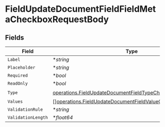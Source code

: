 # FieldUpdateDocumentFieldFieldMetaCheckboxRequestBody


## Fields

| Field                                                                                                                                      | Type                                                                                                                                       | Required                                                                                                                                   | Description                                                                                                                                |
| ------------------------------------------------------------------------------------------------------------------------------------------ | ------------------------------------------------------------------------------------------------------------------------------------------ | ------------------------------------------------------------------------------------------------------------------------------------------ | ------------------------------------------------------------------------------------------------------------------------------------------ |
| `Label`                                                                                                                                    | **string*                                                                                                                                  | :heavy_minus_sign:                                                                                                                         | N/A                                                                                                                                        |
| `Placeholder`                                                                                                                              | **string*                                                                                                                                  | :heavy_minus_sign:                                                                                                                         | N/A                                                                                                                                        |
| `Required`                                                                                                                                 | **bool*                                                                                                                                    | :heavy_minus_sign:                                                                                                                         | N/A                                                                                                                                        |
| `ReadOnly`                                                                                                                                 | **bool*                                                                                                                                    | :heavy_minus_sign:                                                                                                                         | N/A                                                                                                                                        |
| `Type`                                                                                                                                     | [operations.FieldUpdateDocumentFieldTypeCheckboxRequestBody2](../../models/operations/fieldupdatedocumentfieldtypecheckboxrequestbody2.md) | :heavy_check_mark:                                                                                                                         | N/A                                                                                                                                        |
| `Values`                                                                                                                                   | [][operations.FieldUpdateDocumentFieldValueCheckbox](../../models/operations/fieldupdatedocumentfieldvaluecheckbox.md)                     | :heavy_minus_sign:                                                                                                                         | N/A                                                                                                                                        |
| `ValidationRule`                                                                                                                           | **string*                                                                                                                                  | :heavy_minus_sign:                                                                                                                         | N/A                                                                                                                                        |
| `ValidationLength`                                                                                                                         | **float64*                                                                                                                                 | :heavy_minus_sign:                                                                                                                         | N/A                                                                                                                                        |